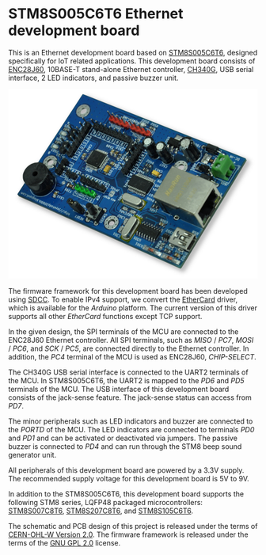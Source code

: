 # STM8S005C6T6 Ethernet development board

This is an Ethernet development board based on [STM8S005C6T6](https://www.st.com/resource/en/datasheet/stm8s005c6.pdf), designed specifically for IoT related applications. This development board consists of [ENC28J60](http://ww1.microchip.com/downloads/en/devicedoc/39662c.pdf), 10BASE-T stand-alone Ethernet controller, [CH340G](https://cdn.sparkfun.com/datasheets/Dev/Arduino/Other/CH340DS1.PDF), USB serial interface, 2 LED indicators, and passive buzzer unit.

![STM8S005C6T6 Ethernet development board](https://raw.githubusercontent.com/dilshan/stm8s005-iot-devboard/main/resources/stm8s005-iot-board.jpg)

The firmware framework for this development board has been developed using [SDCC](http://sdcc.sourceforge.net/). To enable IPv4 support, we convert the [EtherCard](https://github.com/njh/EtherCard) driver, which is available for the *Arduino* platform. The current version of this driver supports all other *EtherCard* functions except TCP support.

In the given design, the SPI terminals of the MCU are connected to the ENC28J60 Ethernet controller. All SPI terminals, such as *MISO* / *PC7*, *MOSI* / *PC6*, and *SCK* / *PC5*, are connected directly to the Ethernet controller. In addition, the *PC4* terminal of the MCU is used as ENC28J60, *CHIP-SELECT*. 

The CH340G USB serial interface is connected to the UART2 terminals of the MCU. In STM8S005C6T6, the UART2 is mapped to the *PD6* and *PD5* terminals of the MCU. The USB interface of this development board consists of the jack-sense feature. The jack-sense status can access from *PD7*.

The minor peripherals such as LED indicators and buzzer are connected to the *PORTD* of the MCU. The LED indicators are connected to terminals *PD0* and *PD1* and can be activated or deactivated via jumpers. The passive buzzer is connected to *PD4* and can run through the STM8 beep sound generator unit.

All peripherals of this development board are powered by a 3.3V supply. The recommended supply voltage for this development board is  5V to 9V.

In addition to the STM8S005C6T6, this development board supports the following STM8 series, LQFP48 packaged microcontrollers: [STM8S007C8T6](https://www.st.com/resource/en/datasheet/stm8s007c8.pdf), [STM8S207C8T6](https://www.st.com/resource/en/datasheet/stm8s207c8.pdf), and [STM8S105C6T6](https://www.st.com/resource/en/datasheet/stm8s105c6.pdf).

The schematic and PCB design of this project is released under the terms of [CERN-OHL-W Version 2.0](https://ohwr.org/cern_ohl_w_v2.pdf). The firmware framework is released under the terms of the [GNU GPL 2.0](https://github.com/dilshan/stm8s005-iot-devboard/blob/main/LICENSE) license.

